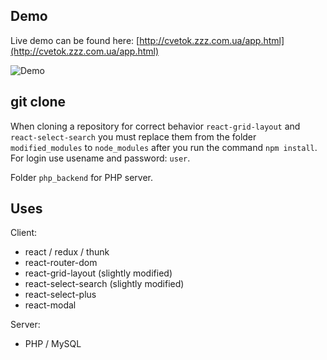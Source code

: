 ## Demo
Live demo can be found here: [http://cvetok.zzz.com.ua/app.html](http://cvetok.zzz.com.ua/app.html)

<img src="https://image.prntscr.com/image/TaEVrYzOQ4mzI1Y2toOEnA.png" alt="Demo" />

## git clone
When cloning a repository for correct behavior ```react-grid-layout``` and ```react-select-search``` you must replace them from the folder ```modified_modules``` to ```node_modules``` after you run the command ```npm install```.
For login use usename and password: ```user```.

Folder ```php_backend``` for PHP server.

## Uses

Client:

* react / redux / thunk
* react-router-dom
* react-grid-layout (slightly modified)
* react-select-search (slightly modified)
* react-select-plus
* react-modal

Server:

* PHP / MySQL